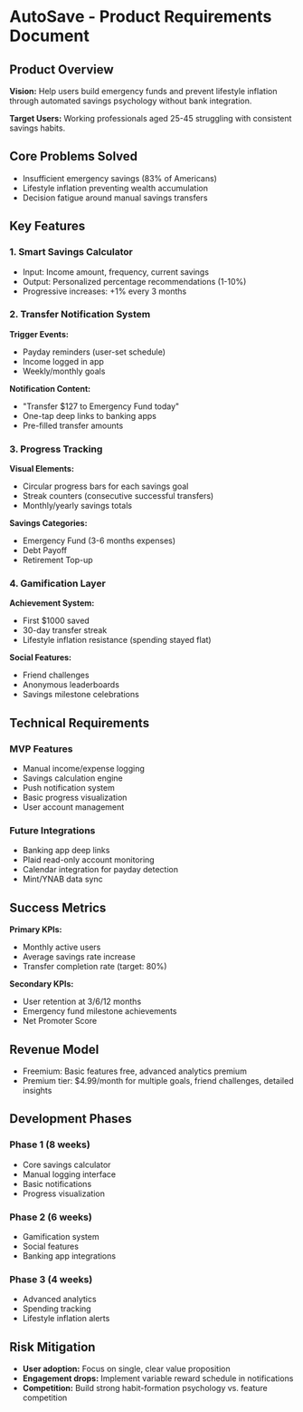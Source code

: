 # AutoSave - Product Requirements Document

## Product Overview
**Vision:** Help users build emergency funds and prevent lifestyle inflation through automated savings psychology without bank integration.

**Target Users:** Working professionals aged 25-45 struggling with consistent savings habits.

## Core Problems Solved
- Insufficient emergency savings (83% of Americans)
- Lifestyle inflation preventing wealth accumulation
- Decision fatigue around manual savings transfers

## Key Features

### 1. Smart Savings Calculator
- Input: Income amount, frequency, current savings
- Output: Personalized percentage recommendations (1-10%)
- Progressive increases: +1% every 3 months

### 2. Transfer Notification System
**Trigger Events:**
- Payday reminders (user-set schedule)
- Income logged in app
- Weekly/monthly goals

**Notification Content:**
- "Transfer $127 to Emergency Fund today"
- One-tap deep links to banking apps
- Pre-filled transfer amounts

### 3. Progress Tracking
**Visual Elements:**
- Circular progress bars for each savings goal
- Streak counters (consecutive successful transfers)
- Monthly/yearly savings totals

**Savings Categories:**
- Emergency Fund (3-6 months expenses)
- Debt Payoff
- Retirement Top-up

### 4. Gamification Layer
**Achievement System:**
- First $1000 saved
- 30-day transfer streak
- Lifestyle inflation resistance (spending stayed flat)

**Social Features:**
- Friend challenges
- Anonymous leaderboards
- Savings milestone celebrations

## Technical Requirements

### MVP Features
- Manual income/expense logging
- Savings calculation engine
- Push notification system
- Basic progress visualization
- User account management

### Future Integrations
- Banking app deep links
- Plaid read-only account monitoring
- Calendar integration for payday detection
- Mint/YNAB data sync

## Success Metrics
**Primary KPIs:**
- Monthly active users
- Average savings rate increase
- Transfer completion rate (target: 80%)

**Secondary KPIs:**
- User retention at 3/6/12 months
- Emergency fund milestone achievements
- Net Promoter Score

## Revenue Model
- Freemium: Basic features free, advanced analytics premium
- Premium tier: $4.99/month for multiple goals, friend challenges, detailed insights

## Development Phases

### Phase 1 (8 weeks)
- Core savings calculator
- Manual logging interface
- Basic notifications
- Progress visualization

### Phase 2 (6 weeks)
- Gamification system
- Social features
- Banking app integrations

### Phase 3 (4 weeks)
- Advanced analytics
- Spending tracking
- Lifestyle inflation alerts

## Risk Mitigation
- **User adoption:** Focus on single, clear value proposition
- **Engagement drops:** Implement variable reward schedule in notifications
- **Competition:** Build strong habit-formation psychology vs. feature competition